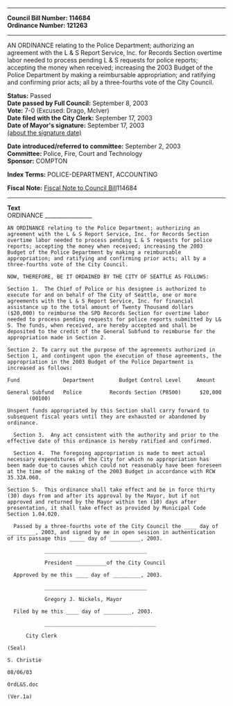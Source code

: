 * * * * *  
  
**Council Bill Number: [](#h0)[](#h2)114684**   
**Ordinance Number: 121263**  
  
* * * * *  
  
AN ORDINANCE relating to the Police Department; authorizing an agreement with the L & S Report Service, Inc. for Records Section overtime labor needed to process pending L & S requests for police reports; accepting the money when received; increasing the 2003 Budget of the Police Department by making a reimbursable appropriation; and ratifying and confirming prior acts; all by a three-fourths vote of the City Council.  
  
**Status:** Passed   
**Date passed by Full Council:** September 8, 2003   
**Vote:** 7-0 (Excused: Drago, McIver)   
**Date filed with the City Clerk:** September 17, 2003   
**Date of Mayor's signature:** September 17, 2003   
[(about the signature date)](/~public/approvaldate.htm)   
  
  
**Date introduced/referred to committee:** September 2, 2003   
**Committee:** Police, Fire, Court and Technology   
**Sponsor:** COMPTON   
  
**Index Terms:** POLICE-DEPARTMENT, ACCOUNTING  
  
**Fiscal Note:** [Fiscal Note to Council Bill](http://clerk.seattle.gov/~public/fnote/114684.htm)[](#h1)[](#h3)114684  
  
* * * * *  
  
**Text**  
    ORDINANCE _________________  
  
    AN ORDINANCE relating to the Police Department; authorizing an  
    agreement with the L & S Report Service, Inc. for Records Section  
    overtime labor needed to process pending L & S requests for police  
    reports; accepting the money when received; increasing the 2003  
    Budget of the Police Department by making a reimbursable  
    appropriation; and ratifying and confirming prior acts; all by a  
    three-fourths vote of the City Council.  
  
    NOW, THEREFORE, BE IT ORDAINED BY THE CITY OF SEATTLE AS FOLLOWS:  
  
    Section 1.  The Chief of Police or his designee is authorized to  
    execute for and on behalf of The City of Seattle, one or more  
    agreements with the L & S Report Service, Inc. for financial  
    assistance up to the total amount of Twenty Thousand dollars  
    ($20,000) to reimburse the SPD Records Section for overtime labor  
    needed to process pending requests for police reports submitted by L&  
    S. The funds, when received, are hereby accepted and shall be  
    deposited to the credit of the General Subfund to reimburse for the  
    appropriation made in Section 2.  
  
    Section 2. To carry out the purpose of the agreements authorized in  
    Section 1, and contingent upon the execution of those agreements, the  
    appropriation in the 2003 Budget of the Police Department is  
    increased as follows:  
  
    Fund              Department        Budget Control Level     Amount  
  
    General Subfund   Police         Records Section (P8500)      $20,000  
           (00100)  
  
    Unspent funds appropriated by this Section shall carry forward to  
    subsequent fiscal years until they are exhausted or abandoned by  
    ordinance.  
  
      Section 3.  Any act consistent with the authority and prior to the  
    effective date of this ordinance is hereby ratified and confirmed.  
  
      Section 4.  The foregoing appropriation is made to meet actual  
    necessary expenditures of the City for which no appropriation has  
    been made due to causes which could not reasonably have been foreseen  
    at the time of the making of the 2003 Budget in accordance with RCW  
    35.32A.060.  
  
    Section 5.  This ordinance shall take effect and be in force thirty  
    (30) days from and after its approval by the Mayor, but if not  
    approved and returned by the Mayor within ten (10) days after  
    presentation, it shall take effect as provided by Municipal Code  
    Section 1.04.020.  
  
      Passed by a three-fourths vote of the City Council the ____ day of  
    _________, 2003, and signed by me in open session in authentication  
    of its passage this _____ day of __________, 2003.  
  
                _________________________________  
  
                President __________of the City Council  
  
      Approved by me this ____ day of _________, 2003.  
  
                _________________________________  
  
                Gregory J. Nickels, Mayor  
  
      Filed by me this ____ day of _________, 2003.  
  
                ____________________________________  
  
          City Clerk  
  
    (Seal)  
  
    S. Christie  
  
    08/06/03  
  
    OrdL&S.doc  
  
    (Ver.1a)  
